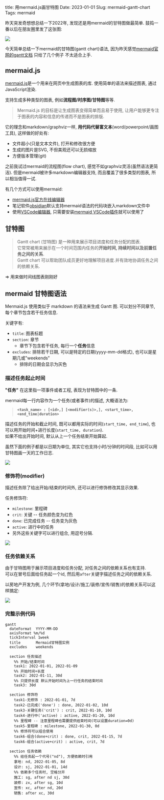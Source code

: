 title: 用mermaid.js画甘特图
Date: 2023-01-01
Slug: mermaid-gantt-chart
Tags: mermaid

昨天突发奇想想总结一下2022年, 发现还是用mermaid的甘特图做最简单. 鼓捣一番以后在朋友圈里发了这张图: 

![](../images/mermaid-gantt-chart/DeepinScreenshot_select-area_20221231232019.png)

今天简单总结一下mermaid的甘特图(gantt chart)语法, 因为昨天感觉[mermaid官网的gantt文档](https://mermaid.js.org/syntax/gantt.html) 只给了几个例子 不太适合上手.

## mermaid.js
[mermaid.js](https://mermaid.js.org/)是一个用来在网页中生成图表的库. 使用简单的语法来描述图表, 通过 JavaScript渲染.  

支持生成多种类型的图表, 例如**流程图/时序图/甘特图**等等. 

>Mermaid.js 的目标是让生成图表变得简单而且易于使用, 让用户能够更专注于图表的内容和信息的传递而不是图表的排版. 

它的理念和markdown/graphviz一样, **用代码代替富文本**(word/powerpoint/画图工具), 这样做的好处有:  
- 文件超小(只是文本文件), 打开和修改很方便  
- 生成的图片是SVG, 不但美观还可以无损缩放  
- 方便版本管理(git)  

之前我试过mermaid的流程图(flow chart), 感觉不如graphviz灵活(虽然语法更简洁). 但是mermaid被许多markdown编辑器支持, 而且覆盖了很多类型的图表, 所以相当值得一试.

有几个方式可以使用mermaid:  
- [mermaid.js官方在线编辑器](https://mermaid.live/)  
- 笔记软件[obsidian](https://obsidian.md/)默认支持mermaid语法的代码块嵌入markdown文件中  
- 使用[VSCode编辑器](https://code.visualstudio.com/), 只需要安装[mermaid VSCode插件](https://marketplace.visualstudio.com/items?itemName=bierner.markdown-mermaid)就可以使用了  

## 甘特图
>Gantt chart (甘特图) 是一种用来展示项目进度和任务分配的图表.  
>它常常被用来展示在一个时间范围内任务的**开始时间, 持续时间以及前置任务之间的关系**.  
>Gantt chart 可以帮助团队成员更好地理解项目进度.并有效地协调任务之间的依赖关系.  

=> 用来做时间线图表刚刚好

## mermaid 甘特图语法

Mermaid.js 使用类似于 markdown 的语法来生成 Gantt 图. 可以划分不同章节, 每个章节包含若干任务信息.

关键字有:  
- `title`: 图表标题  
- `section`: 章节  
  - 章节下包含若干任务, 每行一个**任务**信息  
- `excludes`: 排除若干日期, 可以是特定的日期(yyyy-mm-dd格式), 也可以是星期几或"weekends"  
  - 排除的日期会显示为灰色  

### 描述任务起止时间
**"任务"** 在这里指一项事件或者工程, 表现为甘特图中的一条.

mermaid每一行内容作为一个任务(或者事件)的描述, 大概语法为:

>**`<task_name> : [<id>,] [<modifier(s)>,], <start_time>, <end_time|duration>`**

描述任务的开始和截止时间, 既可以都用实际的时间(`start_time, end_time`), 也可以用开始时间+进行长度(`start_time, duration`).  
如果不给出开始时间, 默认从上一个任务结束开始算起.

虽然下面的例子都是以日期为单位, 其实它也支持小时/分钟的时间段, 比如可以用甘特图画一天的工作日志.

![](../images/mermaid-gantt-chart/Pasted-image-20230101171118.png)

### 修饰符(modifier)
描述任务除了给出开始/结束的时间外, 还可以进行修饰修改其显示效果.

任务修饰符:  
- `milestone`: 里程碑  
- `crit`: 关键 -- 任务颜色变为红色  
- `done`: 已完成任务 -- 任务变为灰色  
- `active`: 进行中的任务  
- 另外这些关键字可以进行组合, 用逗号分隔.  

![](../images/mermaid-gantt-chart/Pasted-image-20230101172055.png)

### 任务依赖关系
由于甘特图用于展示项目进度和任务分配, 对任务之间的依赖关系也有支持.  
可以在冒号后面给任务起一个id, 然后用`after`关键字描述任务之间的依赖关系.  

以房地产开发为例, 几个环节(拿地/设计/施工/装修/宣传/销售)的依赖关系可以这样搞定:

![](../images/mermaid-gantt-chart/Pasted-image-20230101173550.png)

### 完整示例代码

```mermaid
gantt
  dateFormat  YYYY-MM-DD
  axisFormat %m/%d
  tickInterval 1week
  title       Mermaid甘特图实例
  excludes    weekends

  section 任务描述
    %% 开始/结束时间
    task1: 2022-01-01, 2022-01-09 
    %% 开始时间+长度
    task2: 2022-01-11, 30d 
    %% 只提供长度 默认开始时间为上一行任务的结束时间
    task3: 30d

  section 修饰符
    task1-无修饰 : 2022-01-01, 7d
    task2-已完成('done') : done, 2022-01-02, 10d
    task3-关键任务('crit') : crit, 2022-01-10, 10d
    task4-进行中('active) : active, 2022-01-20, 10d
    %% 里程碑 -- 注意里程碑也需要提供结束时间(可以设置duration=0d)
    task5-里程碑 : milestone, 2022-01-30, 0d
    %% 修饰符可以组合使用
    task6-组合(done+crit) : done, crit, 2022-01-15, 7d
    task6-组合(active+crit) : active, crit, 7d

  section 任务依赖
    %% 给任务起一个代号("nd"), 方便依赖时引用
    拿地: nd, 2022-01-05, 8d
    设计: sj, 2022-01-01, 14d
    %% 依赖多个任务时, 空格分开
    施工: sg, after nd sj, 30d
    装修: zx, after sg, 10d
    宣传: xc, after nd, 20d
    销售: after xc, 30d
```